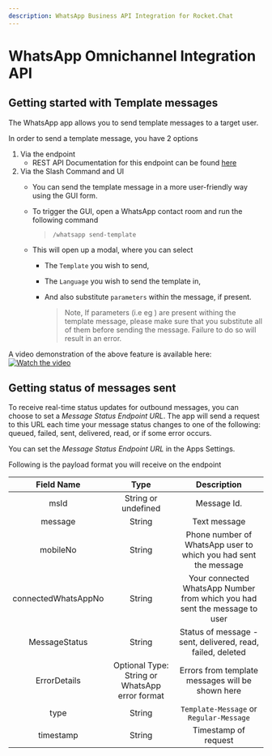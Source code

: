 ```yaml
---
description: WhatsApp Business API Integration for Rocket.Chat
---
```


# WhatsApp Omnichannel Integration API

## Getting started with Template messages

The WhatsApp app allows you to send template messages to a target user.

In order to send a template message, you have 2 options

1. Via the endpoint
   * REST API Documentation for this endpoint can be found [here](https://developer.rocket.chat/api/rest-api/methods/apps-endpoints/whatsapp-endpoints/template-message)
2. Via the Slash Command and UI
   * You can send the template message in a more user-friendly way using the GUI form.
   * To trigger the GUI, open a WhatsApp contact room and run the following command

     > `/whatsapp send-template`

   * This will open up a modal, where you can select
     * The `Template` you wish to send,
     * The `Language` you wish to send the template in,
     * And also substitute `parameters` within the message, if present.

       > Note, If parameters \(i.e eg \) are present withing the template message, please make sure that you substitute all of them before sending the message. Failure to do so will result in an error.

A video demonstration of the above feature is available here: [![Watch the video](https://img.youtube.com/vi/TMNZ8HjGx-M/maxresdefault.jpg)](https://youtu.be/TMNZ8HjGx-M)

## Getting status of messages sent

To receive real-time status updates for outbound messages, you can choose to set a _Message Status Endpoint URL_. The app will send a request to this URL each time your message status changes to one of the following: queued, failed, sent, delivered, read, or if some error occurs.

You can set the _Message Status Endpoint URL_ in the Apps Settings.

Following is the payload format you will receive on the endpoint

| **Field Name** | **Type** | **Description** |
| :---: | :---: | :---: |
| msId | String or undefined | Message Id. |
| message | String | Text message |
| mobileNo | String | Phone number of WhatsApp user to which you had sent the message |
| connectedWhatsAppNo | String | Your connected WhatsApp Number from which you had sent the message to user |
| MessageStatus | String | Status of message - sent, delivered, read, failed, deleted |
| ErrorDetails | Optional   Type: String or WhatsApp error format | Errors from template messages will be shown here |
| type | String | `Template-Message` or `Regular-Message` |
| timestamp | String | Timestamp of request |


